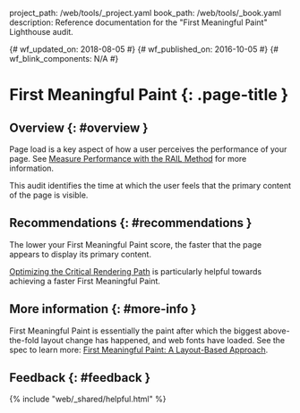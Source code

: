 project_path: /web/tools/_project.yaml
book_path: /web/tools/_book.yaml
description: Reference documentation for the "First Meaningful Paint" Lighthouse audit.

{# wf_updated_on: 2018-08-05 #}
{# wf_published_on: 2016-10-05 #}
{# wf_blink_components: N/A #}

# First Meaningful Paint {: .page-title }

## Overview {: #overview }

Page load is a key aspect of how a user perceives the performance of your
page. See [Measure Performance with the RAIL Method](/web/fundamentals/performance/rail) for more information.

This audit identifies the time at which the user feels that the primary
content of the page is visible.

## Recommendations {: #recommendations }

The lower your First Meaningful Paint score, the faster that the page
appears to display its primary content.

[Optimizing the Critical Rendering Path](/web/fundamentals/performance/critical-rendering-path/)
is particularly helpful towards achieving a faster First Meaningful Paint.

## More information {: #more-info }

First Meaningful Paint is essentially the paint after which the biggest
above-the-fold layout change has happened, and web fonts have loaded. See the
spec to learn more:
[First Meaningful Paint: A Layout-Based Approach](https://docs.google.com/document/d/1BR94tJdZLsin5poeet0XoTW60M0SjvOJQttKT-JK8HI/view).


## Feedback {: #feedback }

{% include "web/_shared/helpful.html" %}
